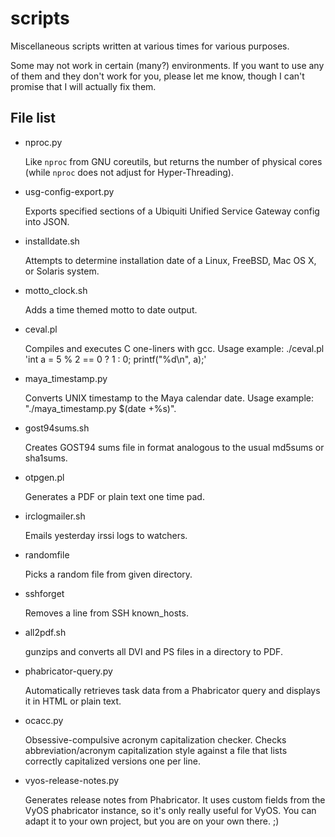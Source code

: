 scripts
=======

Miscellaneous scripts written at various times for various purposes.

Some may not work in certain (many?) environments.
If you want to use any of them and they don't work for you, please let me know,
though I can't promise that I will actually fix them.

## File list

* nproc.py

    Like `nproc` from GNU coreutils, but returns the number of physical cores (while `nproc` does not adjust for Hyper-Threading).

* usg-config-export.py

    Exports specified sections of a Ubiquiti Unified Service Gateway config into JSON.

* installdate.sh

    Attempts to determine installation date
    of a Linux, FreeBSD, Mac OS X, or Solaris system.

* motto_clock.sh

    Adds a time themed motto to date output.

* ceval.pl

    Compiles and executes C one-liners with gcc. Usage example: ./ceval.pl 'int a = 5 % 2 == 0 ? 1 : 0; printf("%d\n", a);'

* maya_timestamp.py

    Converts UNIX timestamp to the Maya calendar date. Usage example: "./maya_timestamp.py $(date +%s)".

* gost94sums.sh

    Creates GOST94 sums file in format analogous to the usual md5sums or sha1sums.

* otpgen.pl

    Generates a PDF or plain text one time pad.

* irclogmailer.sh

    Emails yesterday irssi logs to watchers.

* randomfile

    Picks a random file from given directory.

* sshforget

    Removes a line from SSH known_hosts.

* all2pdf.sh

    gunzips and converts all DVI and PS files in a directory to PDF.

* phabricator-query.py

    Automatically retrieves task data from a Phabricator query
    and displays it in HTML or plain text.

* ocacc.py

    Obsessive-compulsive acronym capitalization checker.
    Checks abbreviation/acronym capitalization style against
    a file that lists correctly capitalized versions one per line.

* vyos-release-notes.py

    Generates release notes from Phabricator. It uses custom fields from the VyOS phabricator instance,
    so it's only really useful for VyOS. You can adapt it to your own project, but you are on your own there. ;)
